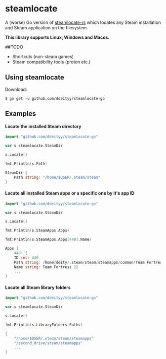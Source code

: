 # steamlocate

A (worse) Go version of [steamlocate-rs](https://github.com/WilliamVenner/steamlocate-rs) which locates any Steam installation and Steam application on the filesystem.

**This library supports Linux, Windows and Macos.**

##TODO
* Shortcuts (non-steam games)
* Steam compatibility tools (proton etc.)


## Using steamlocate
Download:
```console
$ go get -u github.com/ddeityy/steamlocate-go
```

## Examples

#### Locate the installed Steam directory

```go
import "github.com/ddeityy/steamlocate-go"

var s steamlocate.SteamDir

s.Locate()

fmt.Println(s.Path)
```
```go
SteamDir {
    Path string: "/home/$USER/.steam/steam"
}
```

#### Locate all installed Steam apps or a specific one by it's app ID

```go
import "github.com/ddeityy/steamlocate-go"

var s steamlocate.SteamDir

s.Locate()

fmt.Println(s.SteamApps.Apps)

fmt.Println(s.SteamApps.Apps[440].Name)

```
```go
Apps {
    440: {
    ID int: 440 
    Path string: /home/deity/.steam/steam/steamapps/common/Team Fortress 2
    Name string: Team Fortress 2}
    ...
}
```

#### Locate all Steam library folders
```go
import "github.com/ddeityy/steamlocate-go"

var s steamlocate.SteamDir

s.Locate()

fmt.Println(s.LibraryFolders.Paths)
```
```go
{
    "/home/$USER/.steam/steam/steamapps"
    "/second_drive/steam/steamapps"
    ...
}
```
